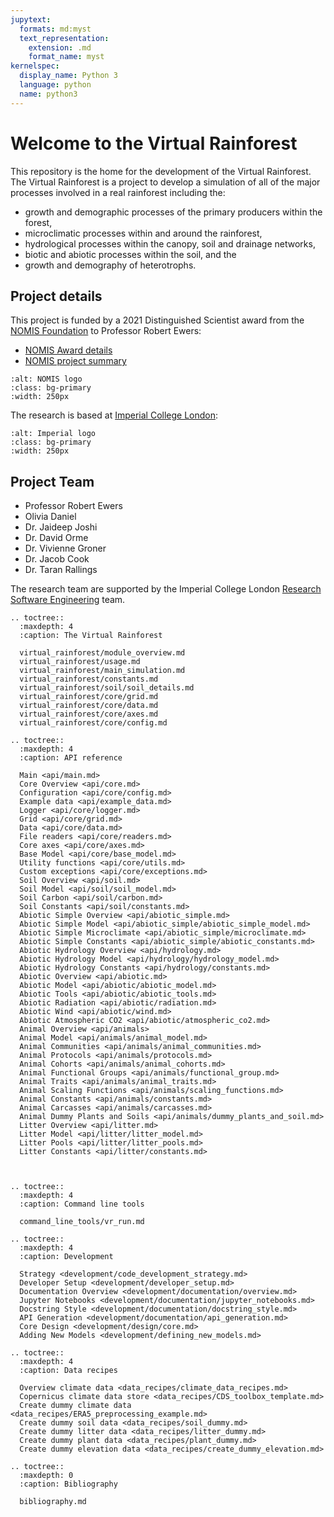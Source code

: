 ```yaml
---
jupytext:
  formats: md:myst
  text_representation:
    extension: .md
    format_name: myst
kernelspec:
  display_name: Python 3
  language: python
  name: python3
---
```


# Welcome to the Virtual Rainforest

This repository is the home for the development of the Virtual Rainforest. The Virtual
Rainforest is a project to develop a simulation of all of the major processes involved
in a real rainforest including the:

- growth and demographic processes of the primary producers within the forest,
- microclimatic processes within and around the rainforest,
- hydrological processes within the canopy, soil and drainage networks,
- biotic and abiotic processes within the soil, and the
- growth and demography of heterotrophs.

## Project details

This project is funded by a 2021 Distinguished Scientist award from the
[NOMIS Foundation](https://nomisfoundation.ch) to Professor Robert Ewers:

- [NOMIS Award details](https://nomisfoundation.ch/people/robert-ewers/)
- [NOMIS project summary](https://nomisfoundation.ch/research-projects/a-virtual-rainforest-for-understanding-the-stability-resilience-and-sustainability-of-complex-ecosystems/)

```{image} _static/images/logo-nomis-822-by-321.png
:alt: NOMIS logo
:class: bg-primary
:width: 250px
```

The research is based at [Imperial College London](https://imperial.ac.uk):

```{image} _static/images/IMP_ML_1CS_4CP_CLEAR-SPACE.png
:alt: Imperial logo
:class: bg-primary
:width: 250px
```

## Project Team

- Professor Robert Ewers
- Olivia Daniel
- Dr. Jaideep Joshi
- Dr. David Orme
- Dr. Vivienne Groner
- Dr. Jacob Cook
- Dr. Taran Rallings

The research team are supported by the Imperial College London
[Research Software Engineering](https://www.imperial.ac.uk/admin-services/ict/self-service/research-support/rcs/research-software-engineering/)
team.

```{eval-rst}
.. toctree::
  :maxdepth: 4
  :caption: The Virtual Rainforest

  virtual_rainforest/module_overview.md
  virtual_rainforest/usage.md
  virtual_rainforest/main_simulation.md
  virtual_rainforest/constants.md
  virtual_rainforest/soil/soil_details.md
  virtual_rainforest/core/grid.md
  virtual_rainforest/core/data.md
  virtual_rainforest/core/axes.md
  virtual_rainforest/core/config.md
```

```{eval-rst}
.. toctree::
  :maxdepth: 4
  :caption: API reference

  Main <api/main.md>
  Core Overview <api/core.md>
  Configuration <api/core/config.md>
  Example data <api/example_data.md>
  Logger <api/core/logger.md>
  Grid <api/core/grid.md>
  Data <api/core/data.md>
  File readers <api/core/readers.md>
  Core axes <api/core/axes.md>
  Base Model <api/core/base_model.md>
  Utility functions <api/core/utils.md>
  Custom exceptions <api/core/exceptions.md>
  Soil Overview <api/soil.md>
  Soil Model <api/soil/soil_model.md>
  Soil Carbon <api/soil/carbon.md>
  Soil Constants <api/soil/constants.md>
  Abiotic Simple Overview <api/abiotic_simple.md>
  Abiotic Simple Model <api/abiotic_simple/abiotic_simple_model.md>
  Abiotic Simple Microclimate <api/abiotic_simple/microclimate.md>
  Abiotic Simple Constants <api/abiotic_simple/abiotic_constants.md>
  Abiotic Hydrology Overview <api/hydrology.md>
  Abiotic Hydrology Model <api/hydrology/hydrology_model.md>
  Abiotic Hydrology Constants <api/hydrology/constants.md>
  Abiotic Overview <api/abiotic.md>
  Abiotic Model <api/abiotic/abiotic_model.md>
  Abiotic Tools <api/abiotic/abiotic_tools.md>
  Abiotic Radiation <api/abiotic/radiation.md>
  Abiotic Wind <api/abiotic/wind.md>
  Abiotic Atmospheric CO2 <api/abiotic/atmospheric_co2.md>
  Animal Overview <api/animals>
  Animal Model <api/animals/animal_model.md> 
  Animal Communities <api/animals/animal_communities.md> 
  Animal Protocols <api/animals/protocols.md>
  Animal Cohorts <api/animals/animal_cohorts.md> 
  Animal Functional Groups <api/animals/functional_group.md> 
  Animal Traits <api/animals/animal_traits.md>
  Animal Scaling Functions <api/animals/scaling_functions.md> 
  Animal Constants <api/animals/constants.md> 
  Animal Carcasses <api/animals/carcasses.md> 
  Animal Dummy Plants and Soils <api/animals/dummy_plants_and_soil.md> 
  Litter Overview <api/litter.md>
  Litter Model <api/litter/litter_model.md>
  Litter Pools <api/litter/litter_pools.md>
  Litter Constants <api/litter/constants.md>
  
  
```

```{eval-rst}
.. toctree::
  :maxdepth: 4
  :caption: Command line tools

  command_line_tools/vr_run.md
```

```{eval-rst}
.. toctree::
  :maxdepth: 4
  :caption: Development

  Strategy <development/code_development_strategy.md>
  Developer Setup <development/developer_setup.md>
  Documentation Overview <development/documentation/overview.md>
  Jupyter Notebooks <development/documentation/jupyter_notebooks.md>
  Docstring Style <development/documentation/docstring_style.md>
  API Generation <development/documentation/api_generation.md>
  Core Design <development/design/core.md>
  Adding New Models <development/defining_new_models.md>
```

```{eval-rst}
.. toctree::
  :maxdepth: 4
  :caption: Data recipes

  Overview climate data <data_recipes/climate_data_recipes.md>
  Copernicus climate data store <data_recipes/CDS_toolbox_template.md>
  Create dummy climate data <data_recipes/ERA5_preprocessing_example.md>
  Create dummy soil data <data_recipes/soil_dummy.md>
  Create dummy litter data <data_recipes/litter_dummy.md>
  Create dummy plant data <data_recipes/plant_dummy.md>
  Create dummy elevation data <data_recipes/create_dummy_elevation.md>
```

```{eval-rst}
.. toctree::
  :maxdepth: 0
  :caption: Bibliography

  bibliography.md
```
